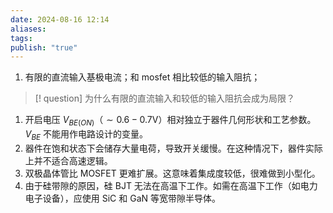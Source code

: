 ```yaml
---
date: 2024-08-16 12:14
aliases: 
tags: 
publish: "true"
---
```

1. 有限的直流输入基极电流；和 mosfet 相比较低的输入阻抗；
>[! question]
>为什么有限的直流输入和较低的输入阻抗会成为局限？

1. 开启电压 $V_{BE(ON)}$（$\sim 0.6-0.7\mathrm{V}$）相对独立于器件几何形状和工艺参数。$V_{BE}$ 不能用作电路设计的变量。
2. 器件在饱和状态下会储存大量电荷，导致开关缓慢。在这种情况下，器件实际上并不适合高速逻辑。
3. 双极晶体管比 MOSFET 更难扩展。这意味着集成度较低，很难做到小型化。
4. 由于硅带隙的原因，硅 BJT 无法在高温下工作。如需在高温下工作（如电力电子设备），应使用 SiC 和 GaN 等宽带隙半导体。
